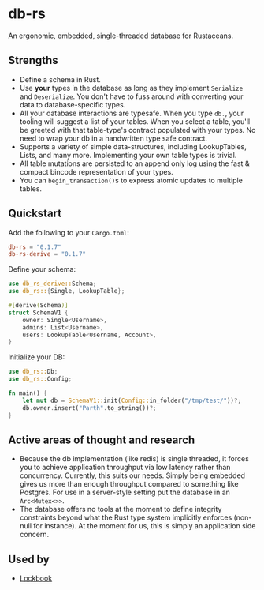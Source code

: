 # db-rs

An ergonomic, embedded, single-threaded database for Rustaceans.

## Strengths

+ Define a schema in Rust.
+ Use **your** types in the database as long as they implement `Serialize` and `Deserialize`. You don't have to fuss around
  with converting your data to database-specific types. 
+ All your database interactions are typesafe. When you type `db.`, your tooling will suggest a list of your tables. When you
  select a table, you'll be greeted with that table-type's contract populated with your types. No need to wrap your db
  in a handwritten type safe contract.
+ Supports a variety of simple data-structures, including LookupTables, Lists, and many more. Implementing your own
  table types is trivial.
+ All table mutations are persisted to an append only log using the fast & compact bincode representation of your types.
+ You can `begin_transaction()`s to express atomic updates to multiple tables.

## Quickstart

Add the following to your `Cargo.toml`:

```toml
db-rs = "0.1.7"
db-rs-derive = "0.1.7"
```

Define your schema:

```rust
use db_rs_derive::Schema;
use db_rs::{Single, LookupTable};

#[derive(Schema)]
struct SchemaV1 {
    owner: Single<Username>,
    admins: List<Username>,
    users: LookupTable<Username, Account>,
}
```

Initialize your DB:

```rust
use db_rs::Db;
use db_rs::Config;

fn main() {
    let mut db = SchemaV1::init(Config::in_folder("/tmp/test/"))?;
    db.owner.insert("Parth".to_string())?;
}
```

## Active areas of thought and research

+ Because the db implementation (like redis) is single threaded, it forces you to achieve application throughput via low
  latency rather than concurrency. Currently, this suits our needs. Simply being embedded gives us more than enough
  throughput compared to something like Postgres. For use in a server-style setting put the database in
  an `Arc<Mutex<>>`.
+ The database offers no tools at the moment to define integrity constraints beyond what the Rust type system implicitly
  enforces (non-null for instance). At the moment for us, this is simply an application side concern.

## Used by

+ [Lockbook](https://github.com/lockbook/lockbook)